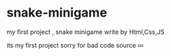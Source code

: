 # snake-minigame
my first project , snake minigame write by Html,Css,JS





its my first project sorry for bad code source 💤
